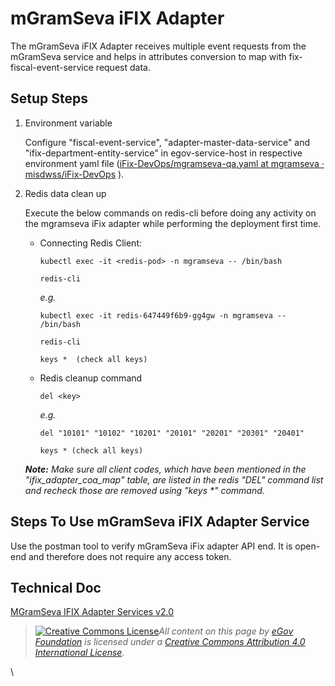 # mGramSeva iFIX Adapter

The mGramSeva iFIX Adapter receives multiple event requests from the mGramSeva service and helps in attributes conversion to map with fix-fiscal-event-service request data.

## Setup Steps

1.  Environment variable

    Configure "fiscal-event-service", "adapter-master-data-service" and "ifix-department-entity-service" in egov-service-host in respective environment yaml file ([<img src="https://github.com/fluidicon.png" alt="" data-size="line">iFix-DevOps/mgramseva-qa.yaml at mgramseva · misdwss/iFix-DevOps](https://github.com/misdwss/iFix-DevOps/blob/mgramseva/deploy-as-code/helm/environments/mgramseva-qa.yaml) ).
2.  Redis data clean up

    Execute the below commands on redis-cli before doing any activity on the mgramseva iFix adapter while performing the deployment first time.

    *   Connecting Redis Client:&#x20;

        `kubectl exec -it <redis-pod> -n mgramseva -- /bin/bash`

        `redis-cli`

        _e.g._

        `kubectl exec -it redis-647449f6b9-gg4gw -n mgramseva -- /bin/bash`

        `redis-cli`

        `keys *  (check all keys)`
    *   Redis cleanup command

        `del <key>`

        _e.g._

        `del "10101" "10102" "10201" "20101" "20201" "20301" "20401"`

        `keys * (check all keys)`



    _**Note:** Make sure all client codes, which have been mentioned in the "ifix\_adapter\_coa\_map" table, are listed in the redis "DEL" command list and recheck those are removed using "keys \*" command._&#x20;

## Steps To Use mGramSeva iFIX Adapter Service

Use the postman tool to verify mGramSeva iFix adapter API end. It is open-end and therefore does not require any access token.

## &#x20;**Technical Doc**

[MGramSeva IFIX Adapter Services v2.0](../../../exemplar/ifix-adapter/adapter-service-configuration/mgramseva-ifix-adapter-service.md)





> [![Creative Commons License](https://i.creativecommons.org/l/by/4.0/80x15.png)_​_](http://creativecommons.org/licenses/by/4.0/)_All content on this page by_ [_eGov Foundation_](https://egov.org.in/) _is licensed under a_ [_Creative Commons Attribution 4.0 International License_](http://creativecommons.org/licenses/by/4.0/)_._



\
